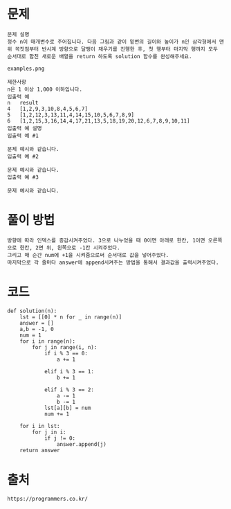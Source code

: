 # 문제

```
문제 설명
정수 n이 매개변수로 주어집니다. 다음 그림과 같이 밑변의 길이와 높이가 n인 삼각형에서 맨 위 꼭짓점부터 반시계 방향으로 달팽이 채우기를 진행한 후, 첫 행부터 마지막 행까지 모두 순서대로 합친 새로운 배열을 return 하도록 solution 함수를 완성해주세요.

examples.png

제한사항
n은 1 이상 1,000 이하입니다.
입출력 예
n	result
4	[1,2,9,3,10,8,4,5,6,7]
5	[1,2,12,3,13,11,4,14,15,10,5,6,7,8,9]
6	[1,2,15,3,16,14,4,17,21,13,5,18,19,20,12,6,7,8,9,10,11]
입출력 예 설명
입출력 예 #1

문제 예시와 같습니다.
입출력 예 #2

문제 예시와 같습니다.
입출력 예 #3

문제 예시와 같습니다.
```

# 풀이 방법

    방향에 따라 인덱스를 증감시켜주었다. 3으로 나누었을 때 0이면 아래로 한칸, 1이면 오른쪽으로 한칸, 2면 위, 왼쪽으로 -1칸 시켜주었다.
    그리고 매 순간 num에 +1을 시켜줌으로써 순서대로 값을 넣어주었다.
    마지막으로 각 줄마다 answer에 append시켜주는 방법을 통해서 결과값을 출력시켜주었다.
    

# 코드
```
def solution(n):
    lst = [[0] * n for _ in range(n)]
    answer = []
    a,b = -1, 0
    num = 1
    for i in range(n):
        for j in range(i, n):
            if i % 3 == 0:
                a += 1
                
            elif i % 3 == 1:
                b += 1
                
            elif i % 3 == 2:
                a -= 1
                b -= 1
            lst[a][b] = num
            num += 1
            
    for i in lst:
        for j in i:
            if j != 0:
                answer.append(j)
    return answer

```
# 출처
    https://programmers.co.kr/